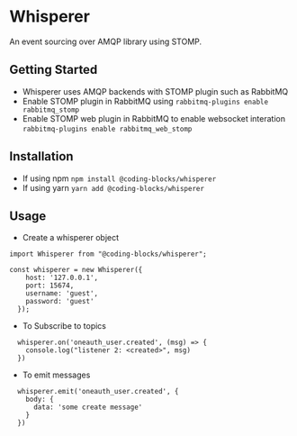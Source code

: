 # Whisperer
An event sourcing over AMQP library using STOMP.

## Getting Started

- Whisperer uses AMQP backends with STOMP plugin such as RabbitMQ
- Enable STOMP plugin in RabbitMQ using
`rabbitmq-plugins enable rabbitmq_stomp`
- Enable STOMP web plugin in RabbitMQ to enable websocket interation 
`rabbitmq-plugins enable rabbitmq_web_stomp`

## Installation

- If using npm
`npm install @coding-blocks/whisperer`
- If using yarn
`yarn add @coding-blocks/whisperer`

## Usage

- Create a whisperer object
```
import Whisperer from "@coding-blocks/whisperer";

const whisperer = new Whisperer({
    host: '127.0.0.1',
    port: 15674,
    username: 'guest',
    password: 'guest'
  });
```

- To Subscribe to topics
```
  whisperer.on('oneauth_user.created', (msg) => {
    console.log("listener 2: <created>", msg)
  })
```

- To emit messages
```
  whisperer.emit('oneauth_user.created', {
    body: {
      data: 'some create message'
    }
  })
```